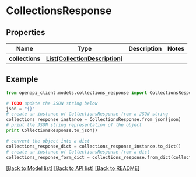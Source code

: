 # CollectionsResponse


## Properties
Name | Type | Description | Notes
------------ | ------------- | ------------- | -------------
**collections** | [**List[CollectionDescription]**](CollectionDescription.md) |  | 

## Example

```python
from openapi_client.models.collections_response import CollectionsResponse

# TODO update the JSON string below
json = "{}"
# create an instance of CollectionsResponse from a JSON string
collections_response_instance = CollectionsResponse.from_json(json)
# print the JSON string representation of the object
print CollectionsResponse.to_json()

# convert the object into a dict
collections_response_dict = collections_response_instance.to_dict()
# create an instance of CollectionsResponse from a dict
collections_response_form_dict = collections_response.from_dict(collections_response_dict)
```
[[Back to Model list]](../README.md#documentation-for-models) [[Back to API list]](../README.md#documentation-for-api-endpoints) [[Back to README]](../README.md)


